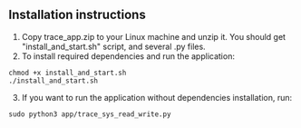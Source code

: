 ## Installation instructions

1. Copy trace_app.zip to your Linux machine and unzip it. You should get "install_and_start.sh" script, and several .py files.
2. To install required dependencies and run the application:
```commandline
chmod +x install_and_start.sh
./install_and_start.sh
```
3. If you want to run the application without dependencies installation, run:
```commandline
sudo python3 app/trace_sys_read_write.py
```